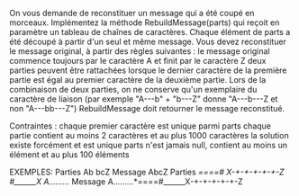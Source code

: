 On vous demande de reconstituer un message qui a été coupé en morceaux. Implémentez la méthode RebuildMessage(parts) qui reçoit en paramètre un tableau 
de chaînes de caractères. Chaque élément de parts a été découpé à partir d'un seul et même message. Vous devez reconstituer le message original, à partir des règles suivantes :
le message original commence toujours par le caractère A et finit par le caractère Z deux parties peuvent être rattachées lorsque le dernier caractère de la première 
partie est égal au premier caractère de la deuxième partie. Lors de la combinaison de deux parties, on ne conserve qu'un exemplaire du caractère 
de liaison (par exemple "A---b"  + "b---Z" donne "A---b---Z et non "A---bb---Z")
RebuildMessage doit retourner le message reconstitué.

Contraintes :
chaque premier caractère est unique parmi parts chaque partie contient au moins 2 caractères et au plus 1000 caractères la solution existe forcément et est unique parts 
n'est jamais null, contient au moins un élément et au plus 100 éléments

EXEMPLES:
Parties
Ab
bcZ
Message
AbcZ
Parties
*====# 
X-+-+-+-+-+-Z 
#______X 
A.........*
Message
A.........*====#______X-+-+-+-+-+-Z
